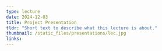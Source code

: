 ```yaml
---
type: lecture
date: 2024-12-03
title: Project Presentation
tldr: "Short text to describe what this lecture is about."
thumbnail: /static_files/presentations/lec.jpg
links: 
---
```

